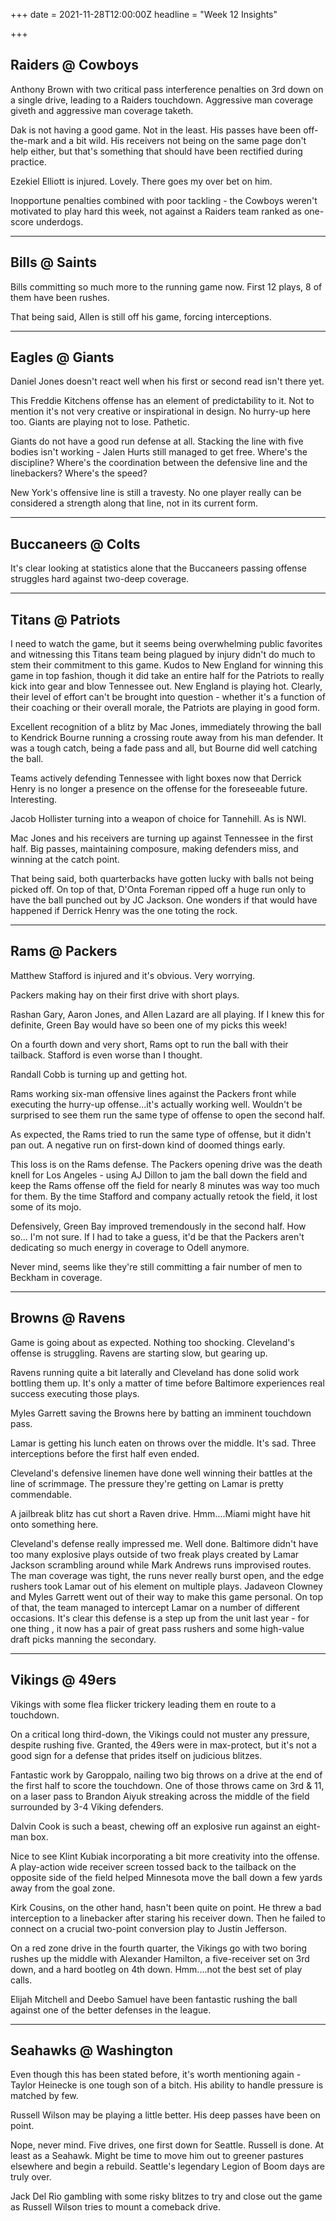 +++
date = 2021-11-28T12:00:00Z
headline = "Week 12 Insights"

+++
## Raiders @ Cowboys

Anthony Brown with two critical pass interference penalties on 3rd down on a single drive, leading to a Raiders touchdown. Aggressive man coverage giveth and aggressive man coverage taketh.

Dak is not having a good game. Not in the least. His passes have been off-the-mark and a bit wild. His receivers not being on the same page don't help either, but that's something that should have been rectified during practice.

Ezekiel Elliott is injured. Lovely. There goes my over bet on him.

Inopportune penalties combined with poor tackling - the Cowboys weren't motivated to play hard this week, not against a Raiders team ranked as one-score underdogs.

***

## Bills @ Saints

Bills committing so much more to the running game now. First 12 plays, 8 of them have been rushes.

That being said, Allen is still off his game, forcing interceptions.

***

## Eagles @ Giants

Daniel Jones doesn't react well when his first or second read isn't there yet.

This Freddie Kitchens offense has an element of predictability to it. Not to mention it's not very creative or inspirational in design. No hurry-up here too. Giants are playing not to lose. Pathetic.

Giants do not have a good run defense at all. Stacking the line with five bodies isn't working - Jalen Hurts still managed to get free. Where's the discipline? Where's the coordination between the defensive line and the linebackers? Where's the speed?

New York's offensive line is still a travesty. No one player really can be considered a strength along that line, not in its current form.

***

## Buccaneers @ Colts

It's clear looking at statistics alone that the Buccaneers passing offense struggles hard against two-deep coverage.

***

## Titans @ Patriots

I need to watch the game, but it seems being overwhelming public favorites and witnessing this Titans team being plagued by injury didn't do much to stem their commitment to this game. Kudos to New England for winning this game in top fashion, though it did take an entire half for the Patriots to really kick into gear and blow Tennessee out. New England is playing hot. Clearly, their level of effort can't be brought into question - whether it's a function of their coaching or their overall morale, the Patriots are playing in good form.

Excellent recognition of a blitz by Mac Jones, immediately throwing the ball to Kendrick Bourne running a crossing route away from his man defender. It was a tough catch, being a fade pass and all, but Bourne did well catching the ball.

Teams actively defending Tennessee with light boxes now that Derrick Henry is no longer a presence on the offense for the foreseeable future. Interesting.

Jacob Hollister turning into a weapon of choice for Tannehill. As is NWI.

Mac Jones and his receivers are turning up against Tennessee in the first half. Big passes, maintaining composure, making defenders miss, and winning at the catch point.

That being said, both quarterbacks have gotten lucky with balls not being picked off. On top of that, D'Onta Foreman ripped off a huge run only to have the ball punched out by JC Jackson. One wonders if that would have happened if Derrick Henry was the one toting the rock.

***

## Rams @ Packers

Matthew Stafford is injured and it's obvious. Very worrying.

Packers making hay on their first drive with short plays.

Rashan Gary, Aaron Jones, and Allen Lazard are all playing. If I knew this for definite, Green Bay would have so been one of my picks this week!

On a fourth down and very short, Rams opt to run the ball with their tailback. Stafford is even worse than I thought.

Randall Cobb is turning up and getting hot.

Rams working six-man offensive lines against the Packers front while executing the hurry-up offense...it's actually working well. Wouldn't be surprised to see them run the same type of offense to open the second half.

As expected, the Rams tried to run the same type of offense, but it didn't pan out. A negative run on first-down kind of doomed things early.

This loss is on the Rams defense. The Packers opening drive was the death knell for Los Angeles - using AJ Dillon to jam the ball down the field and keep the Rams offense off the field for nearly 8 minutes was way too much for them. By the time Stafford and company actually retook the field, it lost some of its mojo.

Defensively, Green Bay improved tremendously in the second half. How so... I'm not sure. If I had to take a guess, it'd be that the Packers aren't dedicating so much energy in coverage to Odell anymore.

Never mind, seems like they're still committing a fair number of men to Beckham in coverage.

***

## Browns @ Ravens

Game is going about as expected. Nothing too shocking. Cleveland's offense is struggling. Ravens are starting slow, but gearing up.

Ravens running quite a bit laterally and Cleveland has done solid work bottling them up. It's only a matter of time before Baltimore experiences real success executing those plays.

Myles Garrett saving the Browns here by batting an imminent touchdown pass.

Lamar is getting his lunch eaten on throws over the middle. It's sad. Three interceptions before the first half even ended.

Cleveland's defensive linemen have done well winning their battles at the line of scrimmage. The pressure they're getting on Lamar is pretty commendable.

A jailbreak blitz has cut short a Raven drive. Hmm....Miami might have hit onto something here.

Cleveland's defense really impressed me. Well done. Baltimore didn't have too many explosive plays outside of two freak plays created by Lamar Jackson scrambling around while Mark Andrews runs improvised routes. The man coverage was tight, the runs never really burst open, and the edge rushers took Lamar out of his element on multiple plays. Jadaveon Clowney and Myles Garrett went out of their way to make this game personal. On top of that, the team managed to intercept Lamar on a number of different occasions. It's clear this defense is a step up from the unit last year - for one thing , it now has a pair of great pass rushers and some high-value draft picks manning the secondary.

***

## Vikings @ 49ers

Vikings with some flea flicker trickery leading them en route to a touchdown.

On a critical long third-down, the Vikings could not muster any pressure, despite rushing five. Granted, the 49ers were in max-protect, but it's not a good sign for a defense that prides itself on judicious blitzes.

Fantastic work by Garoppalo, nailing two big throws on a drive at the end of the first half to score the touchdown. One of those throws came on 3rd & 11, on a laser pass to Brandon Aiyuk streaking across the middle of the field surrounded by 3-4 Viking defenders.

Dalvin Cook is such a beast, chewing off an explosive run against an eight-man box.

Nice to see Klint Kubiak incorporating a bit more creativity into the offense. A play-action wide receiver screen tossed back to the tailback on the opposite side of the field helped Minnesota move the ball down a few yards away from the goal zone.

Kirk Cousins, on the other hand, hasn't been quite on point. He threw a bad interception to a linebacker after staring his receiver down. Then he failed to connect on a crucial two-point conversion play to Justin Jefferson.

On a red zone drive in the fourth quarter, the Vikings go with two boring rushes up the middle with Alexander Hamilton, a five-receiver set on 3rd down, and a hard bootleg on 4th down. Hmm....not the best set of play calls.

Elijah Mitchell and Deebo Samuel have been fantastic rushing the ball against one of the better defenses in the league.

***

## Seahawks @ Washington

Even though this has been stated before, it's worth mentioning again - Taylor Heinecke is one tough son of a bitch. His ability to handle pressure is matched by few.

Russell Wilson may be playing a little better. His deep passes have been on point.

Nope, never mind. Five drives, one first down for Seattle. Russell is done. At least as a Seahawk. Might be time to move him out to greener pastures elsewhere and begin a rebuild. Seattle's legendary Legion of Boom days are truly over.

Jack Del Rio gambling with some risky blitzes to try and close out the game as Russell Wilson tries to mount a comeback drive.